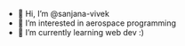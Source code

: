- 👋 Hi, I’m @sanjana-vivek
- 👀 I’m interested in aerospace programming
- 🌱 I’m currently learning web dev :)

<!---
sanjana-vivek/sanjana-vivek is a ✨ special ✨ repository because its `README.md` (this file) appears on your GitHub profile.
You can click the Preview link to take a look at your changes.
--->
